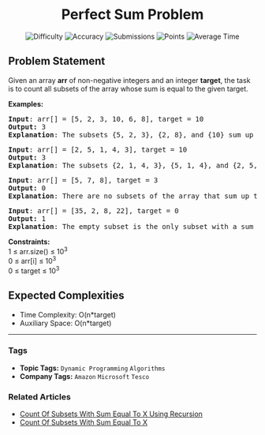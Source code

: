<h1 align="center">Perfect Sum Problem</h1>

<p align="center">
  <img alt="Difficulty" title="Difficulty" src="https://custom-icon-badges.demolab.com/badge/Difficulty: Medium-1F222E?style=for-the-badge&logoColor=white&logo=fire"/>
  <img alt="Accuracy" title="Accuracy" src="https://custom-icon-badges.demolab.com/badge/Accuracy: 20.58%25-1F222E?style=for-the-badge&logoColor=white&logo=target"/>
  <img alt="Submissions" title="Submissions" src="https://custom-icon-badges.demolab.com/badge/Submissions: 549K+-1F222E?style=for-the-badge&logoColor=white&logo=repo"/>
  <img alt="Points" title="Points" src="https://custom-icon-badges.demolab.com/badge/Points: 4-1F222E?style=for-the-badge&logoColor=white&logo=award"/>
  <img alt="Average Time" title="Average Time" src="https://custom-icon-badges.demolab.com/badge/Average%20Time: N/A-1F222E?style=for-the-badge&logoColor=white&logo=clock"/>
</p>

## Problem Statement

Given an array <b>arr</b> of non-negative integers and an integer <b>target</b>, the task is to count all subsets of the array whose sum is equal to the given target.

<b>Examples:</b>

<pre><b>Input</b>: arr[] = [5, 2, 3, 10, 6, 8], target = 10
<b>Output: </b>3
<b>Explanation</b>: The subsets {5, 2, 3}, {2, 8}, and {10} sum up to the target 10.</pre>

<pre><b>Input</b>: arr[] = [2, 5, 1, 4, 3], target = 10
<b>Output:</b> 3
<b>Explanation</b>: The subsets {2, 1, 4, 3}, {5, 1, 4}, and {2, 5, 3} sum up to the target 10.</pre>

<pre><b>Input</b>: arr[] = [5, 7, 8], target = 3<br><b>Output:</b> 0
<b>Explanation</b>: There are no subsets of the array that sum up to the target 3.</pre>

<pre><b>Input</b>: arr[] = [35, 2, 8, 22], target = 0<br><b>Output:</b> 1
<b>Explanation</b>: The empty subset is the only subset with a sum of 0.</pre>

<b>Constraints:</b><br>1 ≤ arr.size() ≤ 10<sup>3<br></sup>0 ≤ arr[i] ≤ 10<sup>3</sup><br>0 ≤ target ≤ 10<sup>3</sup><br>

## Expected Complexities
- Time Complexity: O(n*target)
- Auxiliary Space: O(n*target)

<hr>

### Tags
- **Topic Tags:** `Dynamic Programming` `Algorithms`
- **Company Tags:** `Amazon` `Microsoft` `Tesco`

### Related Articles
- [Count Of Subsets With Sum Equal To X Using Recursion](https://www.geeksforgeeks.org/count-of-subsets-with-sum-equal-to-x-using-recursion/)
- [Count Of Subsets With Sum Equal To X](https://www.geeksforgeeks.org/count-of-subsets-with-sum-equal-to-x/)
